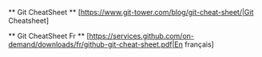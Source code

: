 

** Git CheatSheet **
[https://www.git-tower.com/blog/git-cheat-sheet/|Git Cheatsheet]

** Git CheatSheet Fr **
[https://services.github.com/on-demand/downloads/fr/github-git-cheat-sheet.pdf|En français]



